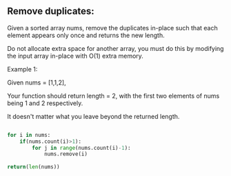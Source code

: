 ## Remove duplicates:

Given a sorted array nums, remove the duplicates in-place such that each element appears only once and returns the new length.

Do not allocate extra space for another array, you must do this by modifying the input array in-place with O(1) extra memory.

Example 1:

Given nums = [1,1,2],

Your function should return length = 2, with the first two elements of nums being 1 and 2 respectively.

It doesn't matter what you leave beyond the returned length.

```python 

for i in nums:
    if(nums.count(i)>1):
        for j in range(nums.count(i)-1):
            nums.remove(i)
            
return(len(nums))
```
